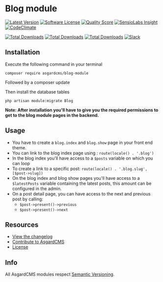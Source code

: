 # Blog module

[![Latest Version](https://img.shields.io/github/release/asgardcms/blog.svg?style=flat-square)](https://github.com/asgardcms/blog/releases)
[![Software License](https://img.shields.io/badge/license-MIT-brightgreen.svg?style=flat-square)](LICENSE.md)
[![Quality Score](https://img.shields.io/scrutinizer/g/asgardcms/blog.svg?style=flat-square)](https://scrutinizer-ci.com/g/asgardcms/blog)
[![SensioLabs Insight](https://img.shields.io/sensiolabs/i/c54f38d9-20fb-41e8-b2be-bdeb7144ad4b.svg)](https://insight.sensiolabs.com/projects/c54f38d9-20fb-41e8-b2be-bdeb7144ad4b)
[![CodeClimate](https://img.shields.io/codeclimate/github/AsgardCms/Blog.svg)](https://codeclimate.com/github/AsgardCms/Blog)

[![Total Downloads](https://img.shields.io/packagist/dd/asgardcms/blog-module.svg?style=flat-square)](https://packagist.org/packages/asgardcms/blog-module)
[![Total Downloads](https://img.shields.io/packagist/dm/asgardcms/blog-module.svg?style=flat-square)](https://packagist.org/packages/asgardcms/blog-module)
[![Total Downloads](https://img.shields.io/packagist/dt/asgardcms/blog-module.svg?style=flat-square)](https://packagist.org/packages/asgardcms/blog-module)
[![Slack](http://slack.asgardcms.com/badge.svg)](http://slack.asgardcms.com/)


## Installation

Execute the following command in your terminal

    composer require asgardcms/blog-module

Followed by a composer update

Then install the database tables
    
    php artisan module:migrate Blog

**Note: After installation you'll have to give you the required permissions to get to the blog module pages in the backend.**


## Usage

- You have to create a `blog.index` and `blog.show` page in your front end theme.
- You can link to the blog index page using : `route(locale() . '.blog')`
- In the blog index you'll have access to a `$posts` variable on which you can loop
- To create a link to a specific post: `route(locale() . '.blog.slug', [$post->slug])`
- On the blog index and blog show pages you'll have access to a `$latestPosts` variable containing the latest posts, this amount can be configured in the admin.
- On a post detail page, you can have access to the next and previous post by calling:
    - `$post->present()->previous`
    - `$post->present()->next`


## Resources

- [View the changelog](CHANGELOG.md)
- [Contribute to AsgardCMS](CONTRIBUTING.md)
- [License](LICENSE.md)


## Info

All AsgardCMS modules respect [Semantic Versioning](http://semver.org/).
